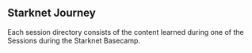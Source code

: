 ## Starknet Journey

Each session directory consists of the content learned during one of the Sessions during the Starknet Basecamp.
